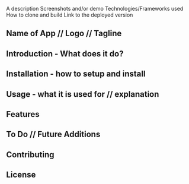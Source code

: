 
A description
Screenshots and/or demo
Technologies/Frameworks used
How to clone and build
Link to the deployed version
## Name of App // Logo // Tagline

## Introduction - What does it do?

## Installation - how to setup and install

## Usage - what it is used for // explanation

## Features

## To Do // Future Additions

## Contributing

## License
